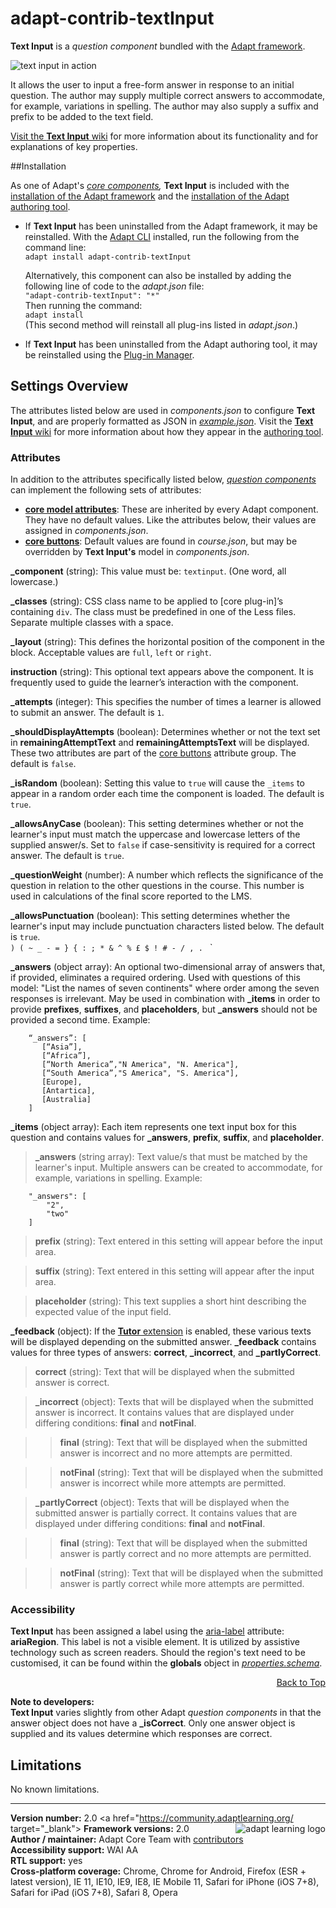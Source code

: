 # adapt-contrib-textInput  

**Text Input** is a *question component* bundled with the [Adapt framework](https://github.com/adaptlearning/adapt_framework).  

<img src="https://github.com/adaptlearning/documentation/blob/master/04_wiki_assets/plug-ins/images/textInput01.gif" alt="text input in action">  

It allows the user to input a free-form answer in response to an initial question. The author may supply multiple correct answers to accommodate, for example, variations in spelling. The author may also supply a suffix and prefix to be added to the text field.

[Visit the **Text Input** wiki](https://github.com/adaptlearning/adapt-contrib-textInput/wiki) for more information about its functionality and for explanations of key properties. 

##Installation

As one of Adapt's *[core components](https://github.com/adaptlearning/adapt_framework/wiki/Core-Plug-ins-in-the-Adapt-Learning-Framework#question-components),* **Text Input** is included with the [installation of the Adapt framework](https://github.com/adaptlearning/adapt_framework/wiki/Manual-installation-of-the-Adapt-framework#installation) and the [installation of the Adapt authoring tool](https://github.com/adaptlearning/adapt_authoring/wiki/Installing-Adapt-Origin).

* If **Text Input** has been uninstalled from the Adapt framework, it may be reinstalled.
With the [Adapt CLI](https://github.com/adaptlearning/adapt-cli) installed, run the following from the command line:  
`adapt install adapt-contrib-textInput`

    Alternatively, this component can also be installed by adding the following line of code to the *adapt.json* file:  
    `"adapt-contrib-textInput": "*"`  
    Then running the command:  
    `adapt install`  
    (This second method will reinstall all plug-ins listed in *adapt.json*.)  

* If **Text Input** has been uninstalled from the Adapt authoring tool, it may be reinstalled using the [Plug-in Manager](https://github.com/adaptlearning/adapt_authoring/wiki/Plugin-Manager).

## Settings Overview

The attributes listed below are used in *components.json* to configure **Text Input**, and are properly formatted as JSON in [*example.json*](https://github.com/adaptlearning/adapt-contrib-textInput/blob/master/example.json). Visit the [**Text Input** wiki](https://github.com/adaptlearning/adapt-contrib-textInput/wiki) for more information about how they appear in the [authoring tool](https://github.com/adaptlearning/adapt_authoring/wiki). 

### Attributes

In addition to the attributes specifically listed below, [*question components*](https://github.com/adaptlearning/adapt_framework/wiki/Core-Plug-ins-in-the-Adapt-Learning-Framework#question-components) can implement the following sets of attributes:   
+ [**core model attributes**](https://github.com/adaptlearning/adapt_framework/wiki/Core-model-attributes): These are inherited by every Adapt component. They have no default values. Like the attributes below, their values are assigned in *components.json*. 
+ [**core buttons**](https://github.com/adaptlearning/adapt_framework/wiki/Core-Buttons): Default values are found in *course.json*, but may be overridden by **Text Input's** model in *components.json*.  

**_component** (string): This value must be: `textinput`. (One word, all lowercase.)

**_classes** (string): CSS class name to be applied to [core plug-in]’s containing `div`. The class must be predefined in one of the Less files. Separate multiple classes with a space.

**_layout** (string): This defines the horizontal position of the component in the block. Acceptable values are `full`, `left` or `right`.  

**instruction** (string): This optional text appears above the component. It is frequently used to
guide the learner’s interaction with the component.  

**_attempts** (integer): This specifies the number of times a learner is allowed to submit an answer. The default is `1`.    

**_shouldDisplayAttempts** (boolean): Determines whether or not the text set in **remainingAttemptText** and **remainingAttemptsText** will be displayed. These two attributes are part of the [core buttons](https://github.com/adaptlearning/adapt_framework/wiki/Core-Buttons) attribute group. The default is `false`.  

**_isRandom** (boolean): Setting this value to `true` will cause the `_items` to appear in a random order each time the component is loaded. The default is `true`.   

**_allowsAnyCase** (boolean): This setting determines whether or not the learner's input must match the uppercase and lowercase letters of the supplied answer/s. Set to `false` if case-sensitivity is required for a correct answer. The default is `true`.  

**_questionWeight** (number): A number which reflects the significance of the question in relation to the other questions in the course. This number is used in calculations of the final score reported to the LMS.  

**_allowsPunctuation** (boolean): This setting determines whether the learner's input may include punctuation characters listed below. The default is `true`.  
`) ( ~ _ - = } { : ; * & ^ % £ $ ! # - / , . ` `

**_answers**  (object array):  An optional two-dimensional array of answers that, if provided, eliminates a required ordering. Used with questions of this model: "List the names of seven continents" where order among the seven responses is irrelevant. May be used in combination with **_items** in order to provide **prefixes**, **suffixes**, and **placeholders**, but **_answers** should not be provided a second time.   Example:  
````
    “_answers”: [
       [“Asia”],
       [“Africa”],
       [“North America”,"N America", "N. America"],  
       [“South America”,"S America", "S. America"],
       [Europe],
       [Antartica],
       [Australia]
    ]
````

**_items** (object array): Each item represents one text input box for this question and contains values for **_answers**, **prefix**, **suffix**, and **placeholder**.  

>**_answers** (string array): Text value/s that must be matched by the learner's input. Multiple answers can be created to accommodate, for example, variations in spelling.  Example:  
````
    "_answers": [  
        "2",
        "two"
    ]
````
>**prefix**  (string): Text entered in this setting will appear before the input area.  

>**suffix** (string): Text entered in this setting will appear after the input area.  

>**placeholder** (string): This text supplies a short hint describing the expected value of the input field.  

**_feedback** (object): If the [**Tutor** extension](https://github.com/adaptlearning/adapt-contrib-tutor) is enabled, these various texts will be displayed depending on the submitted answer. **_feedback**
contains values for three types of answers: **correct**, **_incorrect**, and **_partlyCorrect**.

>**correct** (string): Text that will be displayed when the submitted answer is correct.  

>**_incorrect** (object): Texts that will be displayed when the submitted answer is incorrect. It contains values that are displayed under differing conditions: **final** and **notFinal**. 

>>**final** (string): Text that will be displayed when the submitted answer is incorrect and no more attempts are permitted. 

>>**notFinal** (string): Text that will be displayed when the submitted answer is incorrect while more attempts are permitted.  

>**_partlyCorrect** (object): Texts that will be displayed when the submitted answer is partially correct. It contains values that are displayed under differing conditions: **final** and **notFinal**.  

>>**final** (string): Text that will be displayed when the submitted answer is partly correct and no more attempts are permitted. 

>>**notFinal** (string): Text that will be displayed when the submitted answer is partly correct while more attempts are permitted.  

### Accessibility
**Text Input** has been assigned a label using the [aria-label](https://github.com/adaptlearning/adapt_framework/wiki/Aria-Labels) attribute: **ariaRegion**. This label is not a visible element. It is utilized by assistive technology such as screen readers. Should the region's text need to be customised, it can be found within the **globals** object in [*properties.schema*](https://github.com/adaptlearning/adapt-contrib-textInput/blob/master/properties.schema).   
<div float align=right><a href="#top">Back to Top</a></div>

**Note to developers:**    
**Text Input** varies slightly from other Adapt *question components* in that the answer object does not have a **_isCorrect**. Only one answer object is supplied and its values determine which responses are correct.

## Limitations
 
No known limitations.  

----------------------------
**Version number:**  2.0   <a href="https://community.adaptlearning.org/ target="_blank"><img src="https://github.com/adaptlearning/documentation/blob/master/04_wiki_assets/plug-ins/images/adapt-logo-mrgn-lft.jpg" alt="adapt learning logo" align="right"></a> 
**Framework versions:** 2.0  
**Author / maintainer:** Adapt Core Team with [contributors](https://github.com/adaptlearning/adapt-contrib-textInput/graphs/contributors)    
**Accessibility support:** WAI AA   
**RTL support:** yes  
**Cross-platform coverage:** Chrome, Chrome for Android, Firefox (ESR + latest version), IE 11, IE10, IE9, IE8, IE Mobile 11, Safari for iPhone (iOS 7+8), Safari for iPad (iOS 7+8), Safari 8, Opera    
